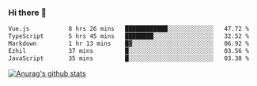 ### Hi there 👋



<!--
**webB1an/webB1an** is a ✨ _special_ ✨ repository because its `README.md` (this file) appears on your GitHub profile.

Here are some ideas to get you started:

- 🔭 I’m currently working on ...
- 🌱 I’m currently learning ...
- 👯 I’m looking to collaborate on ...
- 🤔 I’m looking for help with ...
- 💬 Ask me about ...
- 📫 How to reach me: ...
- 😄 Pronouns: ...
- ⚡ Fun fact: ...
-->

<!--START_SECTION:waka-->

```txt
Vue.js           8 hrs 26 mins   ████████████░░░░░░░░░░░░░   47.72 %
TypeScript       5 hrs 45 mins   ████████░░░░░░░░░░░░░░░░░   32.52 %
Markdown         1 hr 13 mins    █▓░░░░░░░░░░░░░░░░░░░░░░░   06.92 %
Ezhil            37 mins         █░░░░░░░░░░░░░░░░░░░░░░░░   03.56 %
JavaScript       35 mins         █░░░░░░░░░░░░░░░░░░░░░░░░   03.38 %
```

<!--END_SECTION:waka-->


[![Anurag's github stats](https://github-readme-stats.vercel.app/api?username=webB1an&show_icons=true&theme=radical)](https://github.com/anuraghazra/github-readme-stats)

